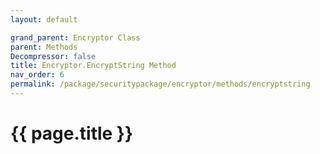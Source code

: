 ```yaml
---
layout: default

grand_parent: Encryptor Class
parent: Methods
Decompressor: false
title: Encryptor.EncryptString Method
nav_order: 6
permalink: /package/securitypackage/encryptor/methods/encryptstring
---
```

# {{ page.title }}